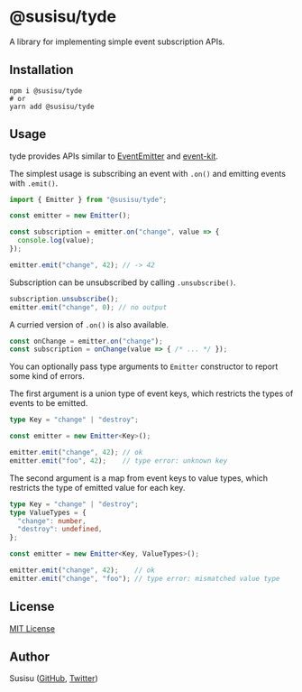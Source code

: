 # @susisu/tyde
A library for implementing simple event subscription APIs.

## Installation
``` shell
npm i @susisu/tyde
# or
yarn add @susisu/tyde
```

## Usage
tyde provides APIs similar to [EventEmitter](https://nodejs.org/api/events.html) and [event-kit](https://github.com/atom/event-kit).

The simplest usage is subscribing an event with `.on()` and emitting events with `.emit()`.

``` typescript
import { Emitter } from "@susisu/tyde";

const emitter = new Emitter();

const subscription = emitter.on("change", value => {
  console.log(value);
});

emitter.emit("change", 42); // -> 42
```

Subscription can be unsubscribed by calling `.unsubscribe()`.

``` typescript
subscription.unsubscribe();
emitter.emit("change", 0); // no output
```

A curried version of `.on()` is also available.

``` typescript
const onChange = emitter.on("change");
const subscription = onChange(value => { /* ... */ });
```

You can optionally pass type arguments to `Emitter` constructor to report some kind of errors.

The first argument is a union type of event keys, which restricts the types of events to be emitted.

``` typescript
type Key = "change" | "destroy";

const emitter = new Emitter<Key>();

emitter.emit("change", 42); // ok
emitter.emit("foo", 42);    // type error: unknown key
```

The second argument is a map from event keys to value types, which restricts the type of emitted value for each key.

``` typescript
type Key = "change" | "destroy";
type ValueTypes = {
  "change": number,
  "destroy": undefined,
};

const emitter = new Emitter<Key, ValueTypes>();

emitter.emit("change", 42);    // ok
emitter.emit("change", "foo"); // type error: mismatched value type
```

## License
[MIT License](http://opensource.org/licenses/mit-license.php)

## Author
Susisu ([GitHub](https://github.com/susisu), [Twitter](https://twitter.com/susisu2413))

